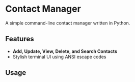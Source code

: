 # Contact Manager

A simple command-line contact manager written in Python.

## Features

- **Add, Update, View, Delete, and Search Contacts**
- Stylish terminal UI using ANSI escape codes

## Usage

